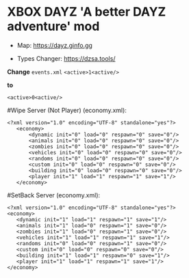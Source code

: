 # XBOX DAYZ 'A better DAYZ adventure' mod

- Map: https://dayz.ginfo.gg

- Types Changer: https://dzsa.tools/

**Change** ``events.xml`` ``<active>1<active/>``

 **to**
 
 ``<active>0<active/>``

#Wipe Server (Not Player) (economy.xml):
 ```   
 <?xml version="1.0" encoding="UTF-8" standalone="yes"?>
    <economy>
        <dynamic init="0" load="0" respawn="0" save="0"/>
        <animals init="0" load="0" respawn="0" save="0"/>
        <zombies init="0" load="0" respawn="0" save="0"/>
        <vehicles init="0" load="0" respawn="0" save="0"/>
        <randoms init="0" load="0" respawn="0" save="0"/>
        <custom init="0" load="0" respawn="0" save="0"/>
        <building init="0" load="0" respawn="0" save="0"/>
        <player init="1" load="1" respawn="1" save="1"/>
    </economy>
```

#SetBack Server (economy.xml):
 ```
<?xml version="1.0" encoding="UTF-8" standalone="yes"?>
<economy>
    <dynamic init="1" load="1" respawn="1" save="1"/>
    <animals init="1" load="0" respawn="1" save="0"/>
    <zombies init="1" load="0" respawn="1" save="0"/>
    <vehicles init="1" load="1" respawn="1" save="1"/>
    <randoms init="0" load="0" respawn="1" save="0"/>
    <custom init="0" load="0" respawn="0" save="0"/>
    <building init="1" load="1" respawn="0" save="1"/>
    <player init="1" load="1" respawn="1" save="1"/>
</economy>

 ```
